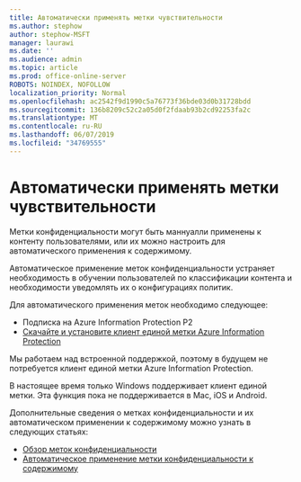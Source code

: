 ```yaml
---
title: Автоматически применять метки чувствительности
ms.author: stephow
author: stephow-MSFT
manager: laurawi
ms.date: ''
ms.audience: admin
ms.topic: article
ms.prod: office-online-server
ROBOTS: NOINDEX, NOFOLLOW
localization_priority: Normal
ms.openlocfilehash: ac2542f9d1990c5a76773f36bde03d0b31728bdd
ms.sourcegitcommit: 136b8209c52c2a05d0f2fdaab93b2cd92253fa2c
ms.translationtype: MT
ms.contentlocale: ru-RU
ms.lasthandoff: 06/07/2019
ms.locfileid: "34769555"
---
```

# <a name="auto-apply-sensitivity-labels"></a>Автоматически применять метки чувствительности

Метки конфиденциальности могут быть маннуалли применены к контенту пользователями, или их можно настроить для автоматического применения к содержимому.

Автоматическое применение меток конфиденциальности устраняет необходимость в обучении пользователей по классификации контента и необходимости уведомлять их о конфигурациях политик.

Для автоматического применения меток необходимо следующее:

- Подписка на Azure Information Protection P2
- [Скачайте и установите клиент единой метки Azure Information Protection](https://docs.microsoft.com/azure/information-protection/rms-client/install-unifiedlabelingclient-app)

Мы работаем над встроенной поддержкой, поэтому в будущем не потребуется клиент единой метки Azure Information Protection.

В настоящее время только Windows поддерживает клиент единой метки.  Эта функция пока не поддерживается в Mac, iOS и Android.

Дополнительные сведения о метках конфиденциальности и их автоматическом применении к содержимому можно узнать в следующих статьях:

- [Обзор меток конфиденциальности](https://docs.microsoft.com/office365/securitycompliance/sensitivity-labels)
- [Автоматическое применение метки конфиденциальности к содержимому](https://docs.microsoft.com/office365/securitycompliance/apply_sensitivity_label_automatically)